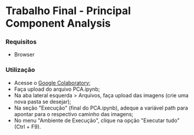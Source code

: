 # Trabalho Final - Principal Component Analysis

### Requisitos

- Browser

### Utilização

- Acesse o [Google Colaboratory](https://colab.research.google.com);
- Faça upload do arquivo PCA.ipynb;
- Na aba lateral esquerda > Arquivos, faça upload das imagens (crie uma nova pasta se desejar);
- Na seção "Execução" (final do PCA.ipynb), adeque a variável path para apontar para o respectivo caminho das imagens;
- No menu "Ambiente de Execução", clique na opção "Executar tudo" (Ctrl + F9).
